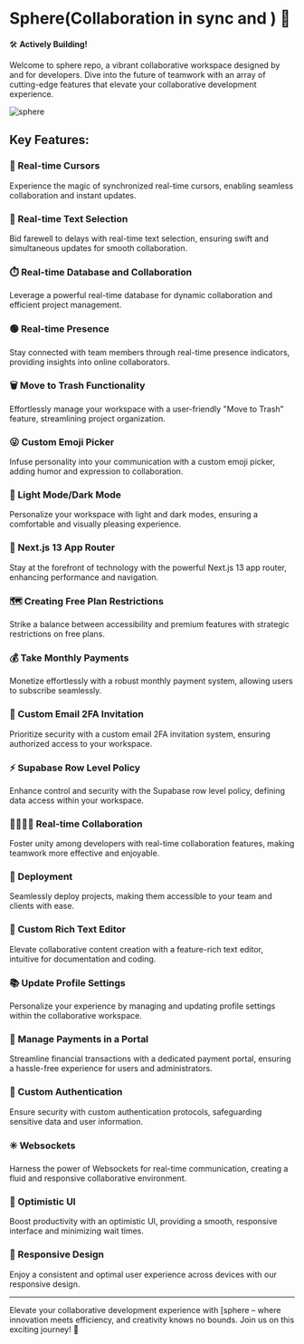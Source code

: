 # Sphere(Collaboration in sync and ) 🚀

🛠️ **Actively Building!**

Welcome to sphere repo, a vibrant collaborative workspace designed by and for developers. Dive into the future of teamwork with an array of cutting-edge features that elevate your collaborative development experience.

![sphere](https://github.com/mrExplorist/sphere/assets/90063350/7cd2db8a-fb93-4691-9343-83ee81332bcb)



## Key Features:

### 🤯 Real-time Cursors
Experience the magic of synchronized real-time cursors, enabling seamless collaboration and instant updates.

### 📝 Real-time Text Selection
Bid farewell to delays with real-time text selection, ensuring swift and simultaneous updates for smooth collaboration.

### ⏱️ Real-time Database and Collaboration
Leverage a powerful real-time database for dynamic collaboration and efficient project management.

### 🟢 Real-time Presence
Stay connected with team members through real-time presence indicators, providing insights into online collaborators.

### 🗑️ Move to Trash Functionality
Effortlessly manage your workspace with a user-friendly "Move to Trash" feature, streamlining project organization.

### 😜 Custom Emoji Picker
Infuse personality into your communication with a custom emoji picker, adding humor and expression to collaboration.

### 🌙 Light Mode/Dark Mode
Personalize your workspace with light and dark modes, ensuring a comfortable and visually pleasing experience.

### 🚨 Next.js 13 App Router
Stay at the forefront of technology with the powerful Next.js 13 app router, enhancing performance and navigation.

### 🗺️ Creating Free Plan Restrictions
Strike a balance between accessibility and premium features with strategic restrictions on free plans.

### 💰 Take Monthly Payments
Monetize effortlessly with a robust monthly payment system, allowing users to subscribe seamlessly.

### 📧 Custom Email 2FA Invitation
Prioritize security with a custom email 2FA invitation system, ensuring authorized access to your workspace.

### ⚡️ Supabase Row Level Policy
Enhance control and security with the Supabase row level policy, defining data access within your workspace.

### 👨‍👨‍👧‍👦 Real-time Collaboration
Foster unity among developers with real-time collaboration features, making teamwork more effective and enjoyable.

### 👾 Deployment
Seamlessly deploy projects, making them accessible to your team and clients with ease.

### 🤑 Custom Rich Text Editor
Elevate collaborative content creation with a feature-rich text editor, intuitive for documentation and coding.

### 📚 Update Profile Settings
Personalize your experience by managing and updating profile settings within the collaborative workspace.

### 📍 Manage Payments in a Portal
Streamline financial transactions with a dedicated payment portal, ensuring a hassle-free experience for users and administrators.

### 🔐 Custom Authentication
Ensure security with custom authentication protocols, safeguarding sensitive data and user information.

### ✳️ Websockets
Harness the power of Websockets for real-time communication, creating a fluid and responsive collaborative environment.

### 📣 Optimistic UI
Boost productivity with an optimistic UI, providing a smooth, responsive interface and minimizing wait times.

### 📱 Responsive Design
Enjoy a consistent and optimal user experience across devices with our responsive design.




---

Elevate your collaborative development experience with [sphere – where innovation meets efficiency, and creativity knows no bounds. Join us on this exciting journey! 🚀
